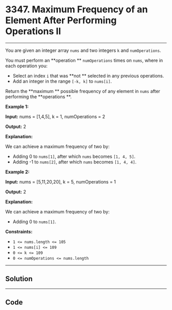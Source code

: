 # 3347. Maximum Frequency of an Element After Performing Operations II

---

You are given an integer array `nums` and two integers `k` and `numOperations`.

You must perform an **operation ** `numOperations` times on `nums`, where in each operation you:

  * Select an index `i` that was **not ** selected in any previous operations.
  * Add an integer in the range `[-k, k]` to `nums[i]`.



Return the **maximum ** possible frequency of any element in `nums` after performing the **operations **.

 

**Example 1:**

**Input:** nums = [1,4,5], k = 1, numOperations = 2

**Output:** 2

**Explanation:**

We can achieve a maximum frequency of two by:

  * Adding 0 to `nums[1]`, after which `nums` becomes `[1, 4, 5]`.
  * Adding -1 to `nums[2]`, after which `nums` becomes `[1, 4, 4]`.



**Example 2:**

**Input:** nums = [5,11,20,20], k = 5, numOperations = 1

**Output:** 2

**Explanation:**

We can achieve a maximum frequency of two by:

  * Adding 0 to `nums[1]`.



 

**Constraints:**

  * `1 <= nums.length <= 105`
  * `1 <= nums[i] <= 109`
  * `0 <= k <= 109`
  * `0 <= numOperations <= nums.length`

---

## Solution



---

## Code
```python


```